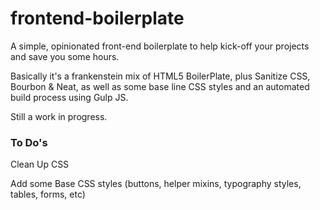 # frontend-boilerplate

A simple, opinionated front-end boilerplate to help kick-off your projects and save you some hours.

Basically it's a frankenstein mix of HTML5 BoilerPlate, plus Sanitize CSS, Bourbon &amp; Neat, as well as some base line CSS styles and an automated build process using Gulp JS.

Still a work in progress.

### To Do's

Clean Up CSS

Add some Base CSS styles (buttons, helper mixins, typography styles, tables, forms, etc)

